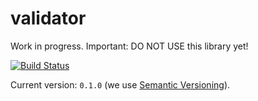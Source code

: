 # validator

Work in progress. Important: DO NOT USE this library yet!

[![Build Status](https://travis-ci.org/thiagodp/validator.svg?branch=master)](https://travis-ci.org/thiagodp/validator)

Current version: `0.1.0` (we use [Semantic Versioning](http://semver.org/)).